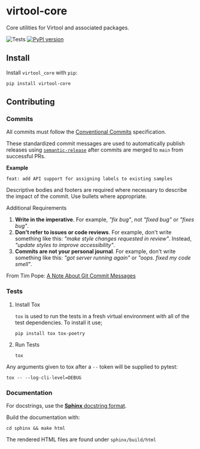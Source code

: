 # virtool-core

Core utilities for Virtool and associated packages.

![Tests](https://github.com/virtool/virtool-core/workflows/Tests/badge.svg?branch=master&event=push)
[![PyPI version](https://badge.fury.io/py/virtool-core.svg)](https://badge.fury.io/py/virtool-core)

## Install

Install `virtool_core` with `pip`:

```
pip install virtool-core
```

## Contributing

### Commits

All commits must follow the [Conventional Commits](https://www.conventionalcommits.org/en/v1.0.0) specification.

These standardized commit messages are used to automatically publish releases using [`semantic-release`](https://semantic-release.gitbook.io/semantic-release)
after commits are merged to `main` from successful PRs.

**Example**

```text
feat: add API support for assigning labels to existing samples
```

Descriptive bodies and footers are required where necessary to describe the impact of the commit. Use bullets where appropriate.

Additional Requirements
1. **Write in the imperative**. For example, _"fix bug"_, not _"fixed bug"_ or _"fixes bug"_.
2. **Don't refer to issues or code reviews**. For example, don't write something like this: _"make style changes requested in review"_.
Instead, _"update styles to improve accessibility"_.
3. **Commits are not your personal journal**. For example, don't write something like this: _"got server running again"_
or _"oops. fixed my code smell"_.

From Tim Pope: [A Note About Git Commit Messages](https://tbaggery.com/2008/04/19/a-note-about-git-commit-messages.html)

### Tests

1. Install Tox

   `tox` is used to run the tests in a fresh virtual environment with all of the test dependencies. To install it use;

   ```shell script
   pip install tox tox-poetry
   ```

2. Run Tests

   ```shell script
   tox
   ```

Any arguments given to tox after a `--` token will be supplied to pytest:
```shell script
tox -- --log-cli-level=DEBUG
```

### Documentation

For docstrings, use the [**Sphinx** docstring format](https://sphinx-rtd-tutorial.readthedocs.io/en/latest/docstrings.html).

Build the documentation with:
```shell script
cd sphinx && make html
```

The rendered HTML files are found under `sphinx/build/html`


